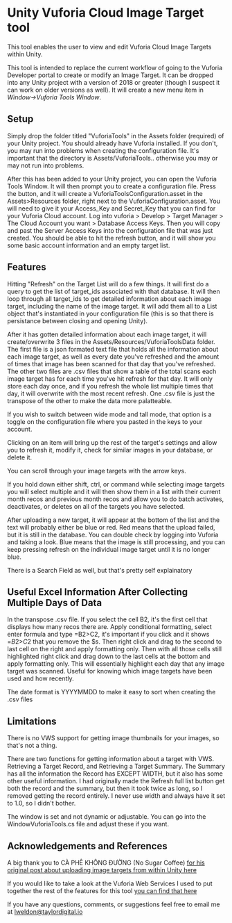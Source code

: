 # Unity Vuforia Cloud Image Target tool

This tool enables the user to view and edit Vuforia Cloud Image Targets within Unity.

This tool is intended to replace the current workflow of going to the Vuforia Developer portal to create or modify an Image Target.  It can be dropped into any Unity project with a version of 2018 or greater (though I suspect it can work on older versions as well).  It will create a new menu item in *Window->Vuforia Tools Window*.  

## Setup
Simply drop the folder titled "VuforiaTools" in the Assets folder (required) of your Unity project. You should already have Vuforia installed. If you don't, you may run into problems when creating the configuration file. It's important that the directory is Assets/VuforiaTools.. otherwise you may or may not run into problems.

After this has been added to your Unity project, you can open the Vuforia Tools Window. It will then prompt you to create a configuration file. Press the button, and it will create a VuforiaToolsConfiguration.asset in the Assets>Resources folder, right next to the VuforiaConfiguration.asset. You will need to give it your Access_Key and Secret_Key that you can find for your Vuforia Cloud account. Log into vuforia > Develop > Target Manager > The Cloud Account you want > Database Access Keys. Then you will copy and past the Server Access Keys into the configuration file that was just created. You should be able to hit the refresh button, and it will show you some basic account information and an empty target list.

## Features
Hitting "Refresh" on the Target List will do a few things. It will first do a query to get the list of target_ids associated with that database. It will then loop through all target_ids to get detailed information about each image target, including the name of the image target. It will add them all to a List<TargetSummary> object that's instantiated in your configuration file (this is so that there is persistance between closing and opening Unity). 

After it has gotten detailed information about each image target, it will create/overwrite 3 files in the Assets/Resources/VuforiaToolsData folder. The first file is a json formated text file that holds all the information about each image target, as well as every date you've refreshed and the amount of times that image has been scanned for that day that you've refreshed. The other two files are .csv files that show a table of the total scans each image target has for each time you've hit refresh for that day. It will only store each day once, and if you refresh the whole list multiple times that day, it will overwrite with the most recent refresh. One .csv file is just the transpose of the other to make the data more palatteable. 

If you wish to switch between wide mode and tall mode, that option is a toggle on the configuration file where you pasted in the keys to your account.

Clicking on an item will bring up the rest of the target's settings and allow you to refresh it, modify it, check for similar images in your database, or delete it.

You can scroll through your image targets with the arrow keys.

If you hold down either shift, ctrl, or command while selecting image targets you will select multiple and it will then show them in a list with their current month recos and previous month recos and allow you to do batch activates, deactivates, or deletes on all of the targets you have selected.

After uploading a new target, it will appear at the bottom of the list and the text will probably either be blue or red. Red means that the upload failed, but it is still in the database. You can double check by logging into Vuforia and taking a look. Blue means that the image is still processing, and you can keep pressing refresh on the individual image target until it is no longer blue.

There is a Search Field as well, but that's pretty self explainatory

## Useful Excel Information After Collecting Multiple Days of Data
In the transpose .csv file. If you select the cell B2, it's the first cell that displays how many recos there are. Apply conditional formatting, select enter formula and type =B2>C2, it's important if you click and it shows =$B$2>$C$2 that you remove the $s. Then right click and drag to the second to last cell on the right and apply formatting only. Then with all those cells still highlighted right click and drag down to the last cells at the bottom and apply formatting only. This will essentially highlight each day that any image target was scanned. Useful for knowing which image targets have been used and how recently. 

The date format is YYYYMMDD to make it easy to sort when creating the .csv files

## Limitations
There is no VWS support for getting image thumbnails for your images, so that's not a thing.

There are two functions for getting information about a target with VWS. Retrieving a Target Record, and Retrieving a Target Summary. The Summary has all the information the Record has EXCEPT WIDTH, but it also has some other useful information. I had originally made the Refresh full list button get both the record and the summary, but then it took twice as long, so I removed getting the record entirely. I never use width and always have it set to 1.0, so I didn't bother.

The window is set and not dynamic or adjustable. You can go into the WindowVuforiaTools.cs file and adjust these if you want.

## Acknowledgements and References
A big thank you to CÀ PHÊ KHÔNG ĐƯỜNG (No Sugar Coffee) [for his original post about uploading image targets from within Unity here](https://breakdownblogs.wordpress.com/2015/11/13/adding-image-target-to-cloud-database-use-api-vuforia-and-www-unity/)

If you would like to take a look at the Vuforia Web Services I used to put together the rest of the features for this tool [you can find that here](https://library.vuforia.com/content/vuforia-library/en/articles/Solution/How-To-Use-the-Vuforia-Web-Services-API.html)

If you have any questions, comments, or suggestions feel free to email me at [lweldon@taylordigital.io](mailto:lweldon@taylordigital.io)
